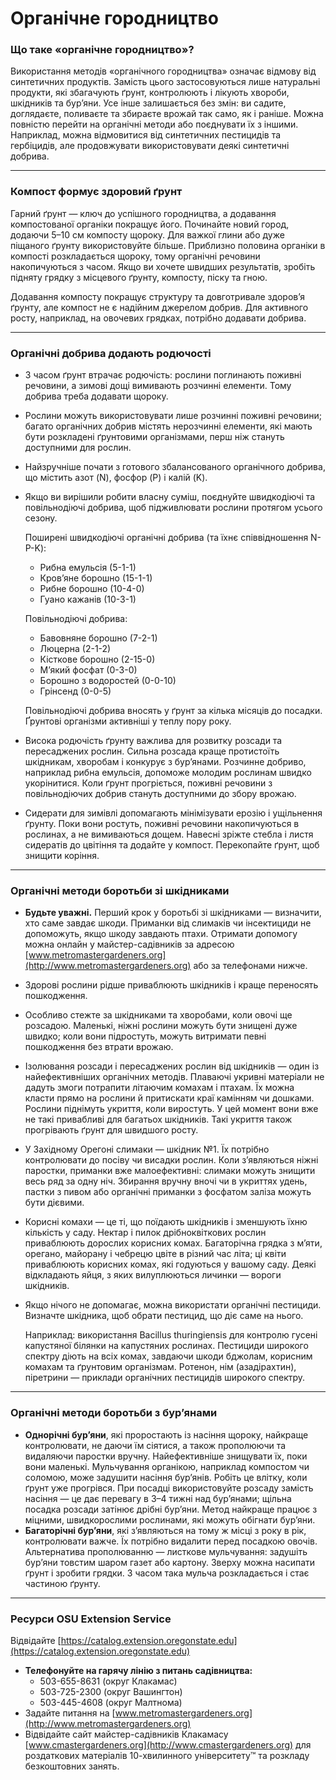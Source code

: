 # Органічне городництво

### Що таке «органічне городництво»?

Використання методів «органічного городництва» означає відмову від синтетичних продуктів. Замість цього застосовуються лише натуральні продукти, які збагачують ґрунт, контролюють і лікують хвороби, шкідників та бур’яни. Усе інше залишається без змін: ви садите, доглядаєте, поливаєте та збираєте врожай так само, як і раніше. Можна повністю перейти на органічні методи або поєднувати їх з іншими. Наприклад, можна відмовитися від синтетичних пестицидів та гербіцидів, але продовжувати використовувати деякі синтетичні добрива.

---

### Компост формує здоровий ґрунт

Гарний ґрунт — ключ до успішного городництва, а додавання компостованої органіки покращує його. Починайте новий город, додаючи 5–10 см компосту щороку. Для важкої глини або дуже піщаного ґрунту використовуйте більше. Приблизно половина органіки в компості розкладається щороку, тому органічні речовини накопичуються з часом. Якщо ви хочете швидших результатів, зробіть підняту грядку з місцевого ґрунту, компосту, піску та гною.

Додавання компосту покращує структуру та довготривале здоров’я ґрунту, але компост не є надійним джерелом добрив. Для активного росту, наприклад, на овочевих грядках, потрібно додавати добрива.

---

### Органічні добрива додають родючості

- З часом ґрунт втрачає родючість: рослини поглинають поживні речовини, а зимові дощі вимивають розчинні елементи. Тому добрива треба додавати щороку.
- Рослини можуть використовувати лише розчинні поживні речовини; багато органічних добрив містять нерозчинні елементи, які мають бути розкладені ґрунтовими організмами, перш ніж стануть доступними для рослин.
- Найзручніше почати з готового збалансованого органічного добрива, що містить азот (N), фосфор (P) і калій (K).
- Якщо ви вирішили робити власну суміш, поєднуйте швидкодіючі та повільнодіючі добрива, щоб підживлювати рослини протягом усього сезону.

  Поширені швидкодіючі органічні добрива (та їхнє співвідношення N-P-K):
  - Рибна емульсія (5-1-1)
  - Кров’яне борошно (15-1-1)
  - Рибне борошно (10-4-0)
  - Гуано кажанів (10-3-1)

  Повільнодіючі добрива:
  - Бавовняне борошно (7-2-1)
  - Люцерна (2-1-2)
  - Кісткове борошно (2-15-0)
  - М’який фосфат (0-3-0)
  - Борошно з водоростей (0-0-10)
  - Грінсенд (0-0-5)

  Повільнодіючі добрива вносять у ґрунт за кілька місяців до посадки. Ґрунтові організми активніші у теплу пору року.

- Висока родючість ґрунту важлива для розвитку розсади та пересаджених рослин. Сильна розсада краще протистоїть шкідникам, хворобам і конкурує з бур’янами. Розчинне добриво, наприклад рибна емульсія, допоможе молодим рослинам швидко укорінитися. Коли ґрунт прогріється, поживні речовини з повільнодіючих добрив стануть доступними до збору врожаю.
- Сидерати для зимівлі допомагають мінімізувати ерозію і ущільнення ґрунту. Поки вони ростуть, поживні речовини накопичуються в рослинах, а не вимиваються дощем. Навесні зріжте стебла і листя сидератів до цвітіння та додайте у компост. Перекопайте ґрунт, щоб знищити коріння.

---

### Органічні методи боротьби зі шкідниками

- **Будьте уважні.** Перший крок у боротьбі зі шкідниками — визначити, хто саме завдає шкоди. Приманки від слимаків чи інсектициди не допоможуть, якщо шкоду завдають птахи. Отримати допомогу можна онлайн у майстер-садівників за адресою [www.metromastergardeners.org](http://www.metromastergardeners.org) або за телефонами нижче.
- Здорові рослини рідше приваблюють шкідників і краще переносять пошкодження.
- Особливо стежте за шкідниками та хворобами, коли овочі ще розсадою. Маленькі, ніжні рослини можуть бути знищені дуже швидко; коли вони підростуть, можуть витримати певні пошкодження без втрати врожаю.
- Ізолювання розсади і пересаджених рослин від шкідників — один із найефективніших органічних методів. Плаваючі укривні матеріали не дадуть змоги потрапити літаючим комахам і птахам. Їх можна класти прямо на рослини й притискати краї камінням чи дошками. Рослини піднімуть укриття, коли виростуть. У цей момент вони вже не такі привабливі для багатьох шкідників. Такі укриття також прогрівають ґрунт для швидшого росту.
- У Західному Орегоні слимаки — шкідник №1. Їх потрібно контролювати до посіву чи висадки рослин. Коли з’являються ніжні паростки, приманки вже малоефективні: слимаки можуть знищити весь ряд за одну ніч. Збирання вручну вночі чи в укриттях удень, пастки з пивом або органічні приманки з фосфатом заліза можуть бути дієвими.
- Корисні комахи — це ті, що поїдають шкідників і зменшують їхню кількість у саду. Нектар і пилок дрібноквіткових рослин приваблюють дорослих корисних комах. Багаторічна грядка з м’яти, орегано, майорану і чебрецю цвіте в різний час літа; ці квіти приваблюють корисних комах, які годуються у вашому саду. Деякі відкладають яйця, з яких вилуплюються личинки — вороги шкідників.
- Якщо нічого не допомагає, можна використати органічні пестициди. Визначте шкідника, щоб обрати пестицид, що діє саме на нього.

  Наприклад: використання Bacillus thuringiensis для контролю гусені капустяної білянки на капустяних рослинах. Пестициди широкого спектру діють на всіх комах, завдаючи шкоди бджолам, корисним комахам та ґрунтовим організмам. Ротенон, нім (азадірахтин), піретрини — приклади органічних пестицидів широкого спектру.

---

### Органічні методи боротьби з бур’янами

- **Однорічні бур’яни**, які проростають із насіння щороку, найкраще контролювати, не даючи їм сіятися, а також прополюючи та видаляючи паростки вручну. Найефективніше знищувати їх, поки вони маленькі. Мульчування органікою, наприклад компостом чи соломою, може задушити насіння бур’янів. Робіть це влітку, коли ґрунт уже прогрівся. При посадці використовуйте розсаду замість насіння — це дає перевагу в 3–4 тижні над бур’янами; щільна посадка розсади затінює дрібні бур’яни. Метод найкраще працює з міцними, швидкорослими рослинами, які можуть обігнати бур’яни.
- **Багаторічні бур’яни**, які з’являються на тому ж місці з року в рік, контролювати важче. Їх потрібно видалити перед посадкою овочів. Альтернатива прополюванню — листкове мульчування: задушіть бур’яни товстим шаром газет або картону. Зверху можна насипати ґрунт і зробити грядки. З часом така мульча розкладається і стає частиною ґрунту.

---

### Ресурси OSU Extension Service

Відвідайте [https://catalog.extension.oregonstate.edu](https://catalog.extension.oregonstate.edu)


- **Телефонуйте на гарячу лінію з питань садівництва:**
  - 503-655-8631 (округ Клакамас)
  - 503-725-2300 (округ Вашингтон)
  - 503-445-4608 (округ Малтнома)
- Задайте питання на [www.metromastergardeners.org](http://www.metromastergardeners.org)
- Відвідайте сайт майстер-садівників Клакамасу [www.cmastergardeners.org](http://www.cmastergardeners.org) для роздаткових матеріалів 10-хвилинного університету™ та розкладу безкоштовних занять.
